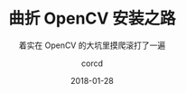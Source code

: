 ---
layout:       post
title:        "曲折 OpenCV 安装之路"
subtitle:     "着实在 OpenCV 的大坑里摸爬滚打了一遍"
date:         2018-01-28
author:       "corcd"
header-img:   null
header-mask:  0.05
catalog:      true
tags:
    - 总结
    - Raspberry Pi
    - 魔镜计划
    - opencv
---